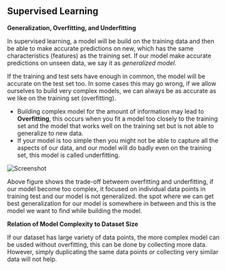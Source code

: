 ## **Supervised Learning**

**Generalization, Overfitting, and Underfitting**

In supervised learning, a model will be build on the training data and then be
able to make accurate predictions on new, which has the same characteristics (features) as the training set. If our model make accurate predictions on
unseen data, we say it as *generalized model*.

If the training and test sets have enough in common, the model will be accurate on the test set too. In some cases this may go wrong, if we allow ourselves to build very complex models, we can always be as accurate as we like on the training set (overfitting).
*   Building complex model for the amount of information may lead to **Overfitting**, this occurs when you fit a model too closely to the training set and the model that works well on the training set but is not able to generalize to new data.
*   If your model is too simple then you might not be able to capture all the aspects of our data, and our model will do badly even on the training set, this model is called underfitting.

![Screenshot](Intro_to_ML_Python_Notes/Images/Tradeoff_model_complexity_vs_training_test_acc.JPG)

Above figure shows the trade-off betweem overfitting and underfitting, if our model become too complex, it focused on individual data points in training test and our model is not generalized. the spot where we can get best generalization for our model is somewhere in between and this is the model we want to find while building the model. 

**Relation of Model Complexity to Dataset Size**

If our dataset has large variety of data points, the more complex model can be usded without overfitting, this can be done by collecting more data. However, simply duplicating the same data points or collecting very similar data will not help.
